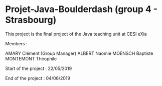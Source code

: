 # Projet-Java-Boulderdash (group 4 - Strasbourg)

This project is the final project of the Java teaching unit at CESI eXia

Members : 

AMARY Clément (Group Manager)
ALBERT Naomie
MOENSCH Baptiste
MONTEMONT Théophile

Start of the project : 22/05/2019

End of the project : 04/06/2019
